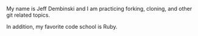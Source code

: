 My name is Jeff Dembinski and I am practicing forking, cloning, and other git related topics. 

In addition, my favorite code school is Ruby. 
